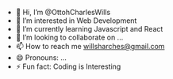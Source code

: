 - 👋 Hi, I’m @OttohCharlesWills
- 👀 I’m interested in Web Development 
- 🌱 I’m currently learning Javascript and React
- 💞️ I’m looking to collaborate on ...
- 📫 How to reach me willsharches@gmail.com 
- 😄 Pronouns: ...
- ⚡ Fun fact: Coding is Interesting 

<!---
OttohCharlesWills/OttohCharlesWills is a ✨ special ✨ repository because its `README.md` (this file) appears on your GitHub profile.
You can click the Preview link to take a look at your changes.
--->
